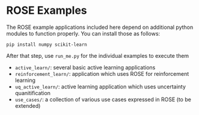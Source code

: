 # ROSE Examples

The ROSE example applications included here depend on additional python modules
to function properly.  You can install those as follows:

`pip install numpy scikit-learn`

After that step, use `run_me.py` for the individual examples to execute them

  - `active_learn/`: several basic active learning applications
  - `reinforcement_learn/`: application which uses ROSE for reinforcement learning
  - `uq_active_learn/`: active learning application which uses uncertainty quanitification
  - `use_cases/`: a collection of various use cases expressed in ROSE (to be extended)


